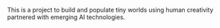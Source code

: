 This is a project to build and populate tiny worlds using human creativity partnered with emerging AI technologies.

